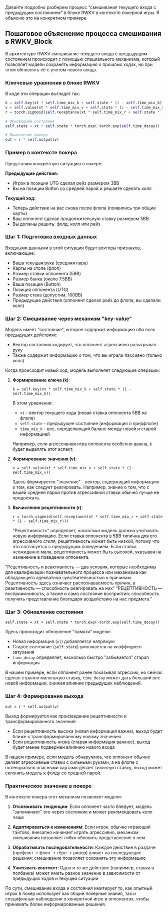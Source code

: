 Давайте подробно разберем процесс "смешивания текущего входа с предыдущим состоянием" в блоке RWKV в контексте покерной игры. Я объясню это на конкретном примере.

## Пошаговое объяснение процесса смешивания в RWKV_Block

В архитектуре RWKV смешивание текущего входа с предыдущим состоянием происходит с помощью специального механизма, который позволяет модели сохранять информацию о прошлых ходах, но при этом обновлять её с учетом нового входа.

### Ключевые уравнения в блоке RWKV

В коде эти операции выглядят так:
```python
k = self.key(xt * self.time_mix_k + self.state * (1 - self.time_mix_k))
v = self.value(xt * self.time_mix_v + self.state * (1 - self.time_mix_v))
r = torch.sigmoid(self.receptance(xt * self.time_mix_r + self.state * (1 - self.time_mix_r)))

# Обновление состояния
self.state = xt + self.state * torch.exp(-torch.exp(self.time_decay))

# Вычисление выхода
out = r * self.output(v)
```

### Пример в контексте покера

Представим конкретную ситуацию в покере:

**Предыдущие действия:**
- Игрок в позиции UTG сделал рейз размером 3BB
- Вы на позиции Button со средней парой и решаете сделать колл

**Текущий ход:**
- Теперь действие на вас снова после флопа (появились три общие карты)
- Ваш оппонент сделал продолжительную ставку размером 5BB
- Вы должны решить: фолд, колл или рейз

### Шаг 1: Подготовка входных данных

Входными данными в этой ситуации будут векторы признаков, включающие:
- Ваша текущая рука (средняя пара)
- Карты на столе (флоп)
- Размер ставки оппонента (5BB)
- Размер банка (около 7.5BB)
- Ваша позиция (Button)
- Позиция оппонента (UTG)
- Размер стека (допустим, 100BB)
- Предыдущие действия (оппонент сделал рейз до флопа, вы сделали колл)

### Шаг 2: Смешивание через механизм "key-value"

Модель имеет "состояние", которое содержит информацию обо всех предыдущих действиях:
- Вектор состояния кодирует, что оппонент агрессивно разыгрывал руку
- Также содержит информацию о том, что вы играли пассивно (только колл)

Когда происходит новый ход, модель выполняет следующие операции:

1. **Формирование ключа (k)**:
   ```
   k = self.key(xt * self.time_mix_k + self.state * (1 - self.time_mix_k))
   ```
   
   В этом уравнении:
   - `xt` - вектор текущего хода (новая ставка оппонента 5BB на флопе)
   - `self.state` - предыдущее состояние (информация о предфлопе)
   - `time_mix_k` - вес, определяющий баланс между новой и старой информацией
   
   Например, если агрессивная игра оппонента особенно важна, `k` будет выделять этот аспект.

2. **Формирование значения (v)**:
   ```
   v = self.value(xt * self.time_mix_v + self.state * (1 - self.time_mix_v))
   ```
   
   Здесь формируется "значение" - вектор, содержащий информацию о том, как следует реагировать. Например, знание о том, что с вашей средней парой против агрессивной ставки обычно лучше не продолжать.

3. **Вычисление рецептивности (r)**:
   ```
   r = torch.sigmoid(self.receptance(xt * self.time_mix_r + self.state * (1 - self.time_mix_r)))
   ```
   
   "Рецептивность" определяет, насколько модель должна учитывать новую информацию. Если ставка оппонента в 5BB типична для его агрессивного стиля, рецептивность может быть низкой, потому что это согласуется с предыдущим поведением. Если ставка неожиданно мала, рецептивность может быть высокой, указывая на изменение в поведении оппонента.

"Рецептивность и реактивность — два условия, которые необходимы для квалификации познавательного процесса или механизма как обладающего адекватной чувствительностью к причинам. Рецептивность здесь означает распознаваемость причин, а реактивность — способность реагировать на них"
"РЕЦЕПТИВНОСТЬ — восприимчивость, а также и само состояние восприятия; способность получить представление благодаря воздействию на нас предмета."


### Шаг 3: Обновление состояния

```
self.state = xt + self.state * torch.exp(-torch.exp(self.time_decay))
```

Здесь происходит обновление "памяти" модели:
- Новая информация (`xt`) добавляется напрямую
- Старое состояние (`self.state`) умножается на коэффициент затухания
- `time_decay` определяет, насколько быстро "забывается" старая информация

В нашем примере, если оппонент ранее показывал агрессию, но сейчас сделал странно маленькую ставку, `time_decay` может дать больший вес новой информации, снижая влияние предыдущих наблюдений.

### Шаг 4: Формирование выхода

```
out = r * self.output(v)
```

Выход формируется как произведение рецептивности и трансформированного значения:
- Если рецептивность высока (новая информация важна), выход будет ближе к трансформированному новому значению
- Если рецептивность низка (старая информация важнее), выход будет менее подвержен влиянию нового входа

В нашем примере, если модель обнаружила, что оппонент обычно делает агрессивные ставки с сильными руками, а на флопе с потенциально опасными картами делает типичную ставку, выход может склонять модель к фолду со средней парой.

### Практическое значение в покере

В контексте покера этот механизм позволяет модели:

1. **Отслеживать тенденции**: Если оппонент часто блефует, модель "запоминает" это через состояние и может рекомендовать колл чаще

2. **Адаптироваться к изменениям**: Если игрок, обычно играющий тайтово, внезапно начинает играть агрессивно, механизм смешивания позволяет гибко обновить представление о нем

3. **Обрабатывать последовательности**: Каждое действие в раздаче (префлоп → флоп → тёрн → ривер) влияет на последующие решения; смешивание позволяет сохранять эту информацию

4. **Учитывать контекст**: Одно и то же действие (например, ставка в полбанка) может иметь разное значение в зависимости от предыдущих ходов и текущей ситуации

По сути, смешивание входа и состояния имитирует то, как опытный игрок в покер использует как общие покерные знания, так и специфичные наблюдения о конкретной игре и оппонентах, чтобы принимать более информированные решения.